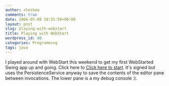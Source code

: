 ```yaml
---
author: steshaw
comments: true
date: 2006-05-08 10:55:58+00:00
layout: post
slug: playing-with-webstart
title: Playing with WebStart
wordpress_id: 48
categories: Programming
tags: java
---
```


I played around with WebStart this weekend to get my first WebStarted Swing
app up and going. Click here to [Click here to
start](http://abstractsimplicity.org/FirstWebStart/FirstWebStart.jnlp). It's
signed but uses the PersistenceService anyway to save the contents of the
editor pane between invocations. The lower pane is a my debug console :).
